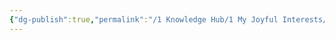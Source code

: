 ```yaml
---
{"dg-publish":true,"permalink":"/1 Knowledge Hub/1 My Joyful Interests/z Other Joyful Little Interests/Untitled/","noteIcon":""}
---
```


